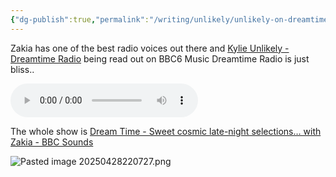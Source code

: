 ```yaml
---
{"dg-publish":true,"permalink":"/writing/unlikely/unlikely-on-dreamtime-radio-with-zakia/","tags":["music","radio"]}
---
```


Zakia has one of the best radio voices out there and [Kylie Unlikely - Dreamtime Radio](https://britishbogroll.uk/blog/youtube/unlikely/) being read out on BBC6 Music Dreamtime Radio is just bliss..


<audio src="https://britishbogroll.uk/audio/Unlikely.mp3" controls>	
<p>Unlikley Clip.</p>
</audio>

The whole show is [Dream Time - Sweet cosmic late-night selections… with Zakia - BBC Sounds](https://www.bbc.co.uk/sounds/play/m002b7dj)

![Pasted image 20250428220727.png](/img/user/Pasted%20image%2020250428220727.png)
